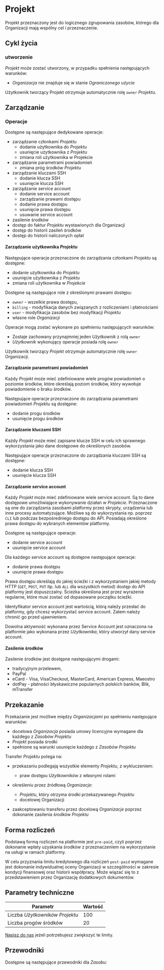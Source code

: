 # Projekt

Projekt przeznaczony jest do logicznego zgrupowania zasobów, którego dla Organizacji mają wspólny cel i przeznaczenie.

## Cykl życia

### utworzenie

*Projekt* może zostać utworzony, w przypadku spełnienia następujących warunków:

* *Organizacja* nie znajduje się w stanie *Ograniczonego użycia*

Użytkownik tworzący Projekt otrzymuje automatycznie rolę ```owner``` *Projektu*.

<!-- wymaga wprowadzenia nazwy *Projektu* -->

<!--
### Usunięcie

Nie jest możliwe usunięcie *Projektu*.
-->

## Zarządzanie

### Operacje

Dostępne są następujące dedykowane operacje:

* zarządzanie członkami *Projektu*
    * dodanie użytkownika do *Projektu*
    * usunięcie użytkownika z *Projektu*
    * zmiana roli użytkownika w Projekcie
* zarządzanie parametrami powiadomień
    * zmiana próg środków *Projektu*
* zarządzanie kluczami SSH
    * dodanie klucza SSH
    * usunięcie klucza SSH
* zarządzanie service account
    * dodanie service account
    * zarządzanie prawami dostępu
    * dodanie prawa dostępu
    * usunięcie prawa dostępu
    * usuwanie service account
* zasilenie środków
* dostęp do faktur *Projektu* wystawionych dla Organizacji
* dostęp do historii zasileń środków
* dostęp do historii naliczonych opłat

<!-- czy service account powinno miec dostep GET do /project/self ??? -->

#### Zarządzanie użytkownika *Projektu*

Następujące operacje przeznaczone do zarządzania członkami *Projektu* są dostępne:

* dodanie użytkownika do *Projektu*
* usunięcie użytkownika z *Projektu*
* zmiana roli użytkownika w *Projekcie*

Dostępne są następujące role z określonymi prawami dostępu:

* ```owner``` - wszelkie prawa dostępu,
* ```billing``` - modyfikacja danych związanych z rozliczeniami i płatnościami
* ```user``` - modyfikacja zasobów bez modyfikacji *Projektu*
* własne role *Organizacji*

Operacje mogą zostać wykonane po spełnieniu następujących warunków:

 * Zostaje zachowany przynajmniej jeden *Użytkownik* z rolą ```owner```
 * *Użytkownik* wykonujący operacje posiada rolę ```owner```

Użytkownik tworzący *Projekt* otrzymuje automatycznie rolę ```owner``` Organizacji.

#### Zarządzanie parametrami powiadomień

Każdy *Projekt* może mieć zdefiniowane wiele progów powiadomień o poziomie środków, które określają poziom środków, który wywołuje powiadomienie o braku środków.

Następujące operacje przeznaczone do zarządzania parametrami powiadomień *Projektu* są dostępne:

* dodanie progu środków
* usunięcie progu środków

#### Zarządzanie kluczami SSH

Każdy *Projekt* może mieć zapisane klucze SSH w celu ich sprawnego wykorzystania jako dane dostępowe do określonych zasobów.

Następujące operacje przeznaczone do zarządzania kluczami SSH są dostępne:

 * dodanie klucza SSH
 * usunięcie klucza SSH

#### Zarządzanie service account

Każdy *Projekt* może mieć zdefiniowane wiele service account. Są to dane dostępowe umożliwiające wykonywanie działań w *Projekcie*. Przeznaczone są one do zarządzania zasobami platformy przez skrypty, urządzenia lub inne procesy automatyzujące. Możliwe są do wykorzystania np. poprzez ```CLI``` lub podczas bezpośredniego dostępu do API. Posiadają określone prawa dostępu do wybranych elementów platformy.

Dostępne są następujące operacje:

 * dodanie service account
 * usunięcie service account

Dla każdego service account są dostępne następujące operacje:

 * dodanie prawa dostępu
 * usunięcie prawa dostępu

 Prawa dostępu określają do jakiej ścieżki i z wykorzystaniem jakiej metody HTTP (```GET```, ```POST```, ```PUT``` itp. lub ```ALL``` dla wszystkich metod) dostęp do API platformy jest dopuszczalny. Ścieżka określona jest przez wyrażenie regularne, które musi zostać od dopasowane początku ścieżki.

 Identyfikator service account jest wartością, którą należy przesłać do platformy, gdy chcesz wykorzystać service account. Zatem należy chronić go przed ujawnieniem.

 Dowolna aktywność wykonana przez Service Account jest oznaczona na platformie jako wykonana przez *Użytkownika*, który utworzył dany service account.

#### Zasilenie środków

Zasilenie środków jest dostępne następującymi drogami:

* tradycyjnym przelewem,
* PayPal
* eCard - Visa, VisaCheckout, MasterCard, American Express, Maeostro
* dotPay - płatności błyskawiczne popularnych polskich banków, Blik, mTransfer

## Przekazanie

Przekazanie jest możliwe między *Organizacjami* po spełnieniu następujące warunków:

 * docelowa *Organizacja* posiada umowy licencyjne wymagane dla każdego z *Zasobów* *Projektu*
 * *Projekt* posiada środki
 * spełnione są warunki usunięcie każdego z *Zasobów* *Projektu*

Transfer *Projektu* polega na:

* przekazaniu podlegają wszystkie elementy *Projektu*, z wykluczeniem:
    * praw dostępu *Użytkowników* z własnymi rolami

* określeniu przez źródłową *Organizacje*:
    * *Projektu*, który otrzyma środki przekazywanego *Projektu*
    * docelowej Organizacji

* zaakceptowaniu transferu przez docelową *Organizacje* poprzez dokonanie zasilenia środków *Projektu*

## Forma rozliczeń

Podstawą formą rozliczeń na platformie jest ```pre-paid```, czyli poprzez dokonanie wpłaty uzyskania środków z przeznaczeniem na wykorzystanie na usługi w ramach platformy.

W celu przyznania limitu kredytowego dla rozliczeń ```post-paid``` wymagane jest dokonanie indywidualnej oceny Organizacji w szczególności w zakresie kondycji finansowej oraz historii współpracy. Może wiązać się to z przedstawieniem przez Organizację dodatkowych dokumentów.

## Parametry techniczne

Parametr                         | Wartość
-------------------------------- | -------
Liczba *Użytkowników* *Projektu* | 100
Liczba progów śródków            | 20

[Napisz do nas](/about-us/contact.md) jeżeli potrzebujesz zwiększyć te limity.

## Przewodniki

Dostępne są następujące przewodniki dla *Zasobu*:

<PageList path_re="/guide/platform/project/"/>
